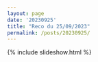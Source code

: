 ```yaml
---
layout: page
date: '20230925'
title: "Reco du 25/09/2023"
permalink: /posts/20230925/
---
```

{% include slideshow.html %}